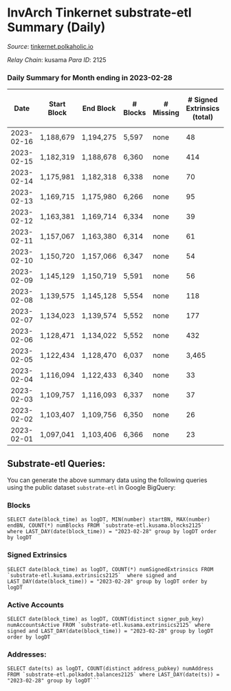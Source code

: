 # InvArch Tinkernet substrate-etl Summary (Daily)

_Source_: [tinkernet.polkaholic.io](https://tinkernet.polkaholic.io)

*Relay Chain*: kusama
*Para ID*: 2125



### Daily Summary for Month ending in 2023-02-28


| Date | Start Block | End Block | # Blocks | # Missing | # Signed Extrinsics (total) | # Active Accounts | # Addresses with Balances | # Events | # Transfers | # XCM Transfers In | # XCM Transfers Out |
| ---- | ----------- | --------- | -------- | --------- | --------------------------- | ----------------- | ------------------------- | -------- | ----------- | ------------------ | ------------------- |
| 2023-02-16 | 1,188,679 | 1,194,275 | 5,597 | none  | 48 | 33 |  | 12,633 | 1,084  |   |   |
| 2023-02-15 | 1,182,319 | 1,188,678 | 6,360 | none  | 414 | 159 | 7,743 | 17,133 | 1,723  |   |   |
| 2023-02-14 | 1,175,981 | 1,182,318 | 6,338 | none  | 70 | 38 | 7,754 | 14,613 | 1,411  |   |   |
| 2023-02-13 | 1,169,715 | 1,175,980 | 6,266 | none  | 95 | 80 | 7,754 | 14,684 | 1,472  |   |   |
| 2023-02-12 | 1,163,381 | 1,169,714 | 6,334 | none  | 39 | 28 | 7,753 | 13,956 | 970  | 9  | 18  |
| 2023-02-11 | 1,157,067 | 1,163,380 | 6,314 | none  | 61 | 43 | 7,753 | 14,214 | 1,133  | 2  | 29  |
| 2023-02-10 | 1,150,720 | 1,157,066 | 6,347 | none  | 54 | 35 | 7,754 | 14,231 | 1,114  | 2  | 26  |
| 2023-02-09 | 1,145,129 | 1,150,719 | 5,591 | none  | 56 | 45 | 7,742 | 12,900 | 1,281  | 3  | 37  |
| 2023-02-08 | 1,139,575 | 1,145,128 | 5,554 | none  | 118 | 79 | 7,741 | 13,746 | 1,717  |   |   |
| 2023-02-07 | 1,134,023 | 1,139,574 | 5,552 | none  | 177 | 135 | 7,741 | 15,021 | 2,598  | 11  | 97  |
| 2023-02-06 | 1,128,471 | 1,134,022 | 5,552 | none  | 432 | 321 | 7,741 | 18,751 | 4,393  | 23  | 238  |
| 2023-02-05 | 1,122,434 | 1,128,470 | 6,037 | none  | 3,465 | 2,754 | 7,803 | 45,157 | 8,187  | 46  |   |
| 2023-02-04 | 1,116,094 | 1,122,433 | 6,340 | none  | 33 | 17 | 8,055 | 38,697 | 7,022  | 1  |   |
| 2023-02-03 | 1,109,757 | 1,116,093 | 6,337 | none  | 37 | 23 | 1,861 | 13,701 | 762  |   |   |
| 2023-02-02 | 1,103,407 | 1,109,756 | 6,350 | none  | 26 | 17 | 1,861 | 13,524 | 631  |   |   |
| 2023-02-01 | 1,097,041 | 1,103,406 | 6,366 | none  | 23 | 15 | 1,861 | 13,364 | 460  | 1  |   |

## Substrate-etl Queries:
You can generate the above summary data using the following queries using the public dataset `substrate-etl` in Google BigQuery:


### Blocks
```
SELECT date(block_time) as logDT, MIN(number) startBN, MAX(number) endBN, COUNT(*) numBlocks FROM `substrate-etl.kusama.blocks2125`  where LAST_DAY(date(block_time)) = "2023-02-28" group by logDT order by logDT
```


### Signed Extrinsics
```
SELECT date(block_time) as logDT, COUNT(*) numSignedExtrinsics FROM `substrate-etl.kusama.extrinsics2125`  where signed and LAST_DAY(date(block_time)) = "2023-02-28" group by logDT order by logDT
```


### Active Accounts
```
SELECT date(block_time) as logDT, COUNT(distinct signer_pub_key) numAccountsActive FROM `substrate-etl.kusama.extrinsics2125` where signed and LAST_DAY(date(block_time)) = "2023-02-28" group by logDT order by logDT
```


### Addresses:
```
SELECT date(ts) as logDT, COUNT(distinct address_pubkey) numAddress FROM `substrate-etl.polkadot.balances2125` where LAST_DAY(date(ts)) = "2023-02-28" group by logDT```

